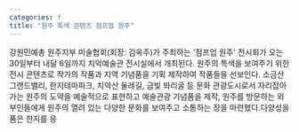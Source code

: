 ```yaml
---
categories: f
title: "원주 특색 콘텐츠 점프업 원주"
---
```

강원민예총 원주지부 미술협회(회장: 김옥주)가 주최하는 &#39;점프업 원주&#39; 전시회가 오는 30일부터 내달 6일까지 치악예술관 전시실에서 개최된다. 원주의 특색을 보여주기 위한 전시 콘텐츠로 작가의 작품과 지역 기념품을 기획 제작하여 작품들을 선보인다. 소금산 그랜드밸리, 한지테마파크, 치악산 둘레길, 금빛 똬리굴 등 문화 관광도시로서 자리잡아 가는 원주의 도약을 예술적으로 표현하고 예술관광 기념품을 제작, 원주를 방문하는 외부인들에게 원주의 열려 있는 다양한 문화를 보여주고 소통하는 장을 마련했다.다양성을 품은 한지를 응